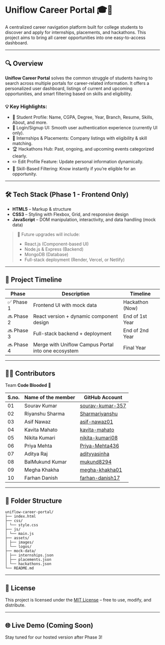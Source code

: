 # Uniflow Career Portal 🎓🚀

A centralized career navigation platform built for college students to discover and apply for internships, placements, and hackathons. This project aims to bring all career opportunities into one easy-to-access dashboard.

---

## 🔍 Overview

**Uniflow Career Portal** solves the common struggle of students having to search across multiple portals for career-related information. It offers a personalized user dashboard, listings of current and upcoming opportunities, and smart filtering based on skills and eligibility.

### 💡 Key Highlights:
- 📄 Student Profile: Name, CGPA, Degree, Year, Branch, Resume, Skills, About, and more.
- 🔐 Login/Signup UI: Smooth user authentication experience (currently UI only).
- 💼 Internships & Placements: Company listings with eligibility & skill matching.
- 🏆 Hackathons Hub: Past, ongoing, and upcoming events categorized clearly.
- ✏️ Edit Profile Feature: Update personal information dynamically.
- 🔎 Skill-Based Filtering: Know instantly if you’re eligible for an opportunity.

---

## 🛠️ Tech Stack (Phase 1 - Frontend Only)

- **HTML5** – Markup & structure  
- **CSS3** – Styling with Flexbox, Grid, and responsive design  
- **JavaScript** – DOM manipulation, interactivity, and data handling (mock data)

> 🔄 Future upgrades will include:
> - React.js (Component-based UI)
> - Node.js & Express (Backend)
> - MongoDB (Database)
> - Full-stack deployment (Render, Vercel, or Netlify)

---

## 🚧 Project Timeline

| Phase | Description | Timeline |
|-------|-------------|----------|
| ✅ Phase 1 | Frontend UI with mock data | Hackathon (Now) |
| 🔜 Phase 2 | React version + dynamic component design | End of 1st Year |
| 🔜 Phase 3 | Full-stack backend + deployment | End of 2nd Year |
| 🔜 Phase 4 | Merge with Uniflow Campus Portal into one ecosystem | Final Year |

---

## 👨‍💻 Contributors

Team **Code Blooded** 💉

| S.no. | Name of the member          | GitHub Account                             |
| ---------|--------------------------|-------------------------------------------|
| 01 | Sourav Kumar   | [sourav-kumar-357](https://github.com/sourav-kumar-357) |
| 02 | Riyanshu Sharma | [Sharmariyanshu](https://github.com/Sharmariyanshu) |
| 03 | Asif Nawaz | [asif-nawaz01](https://github.com/asif-nawaz01) | 
| 04 | Kavita Mahato | [kavita-mahato](https://github.com/kavita-mahato) | 
| 05 | Nikita Kumari | [nikita-kumari08](https://github.com/nikita-kumari08) |
| 06 | Priya Mehta | [Priya-Mehta436](https://github.com/Priya-Mehta436) |
| 07 | Aditya Raj | [adityyasinha](https://github.com/adityyasinha) | 
| 08 | BalMukund Kumar | [mukund8294](https://github.com/mukund8294) |
| 09 | Megha Khakha | [megha-khakha01](https://github.com/megha-khakha01) | 
| 10 |Farhan Danish | [farhan-danish17](https://github.com/farhan-danish17) |

---

## 📁 Folder Structure

```
uniflow-career-portal/
├── index.html
├── css/
│ └── style.css
├── js/
│ └── main.js
├── assets/
│ ├── images/
│ └── logos/
├── mock-data/
│ ├── internships.json
│ ├── placements.json
│ └── hackathons.json
└── README.md
```


---

## 📄 License

This project is licensed under the [MIT License](https://opensource.org/licenses/MIT) – free to use, modify, and distribute.

---

## 🌐 Live Demo (Coming Soon)

Stay tuned for our hosted version after Phase 3!

